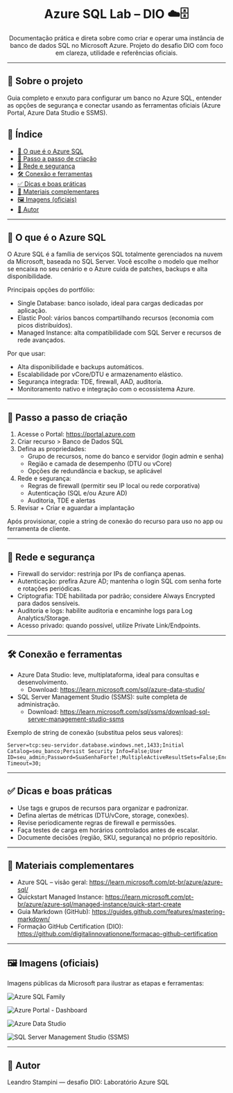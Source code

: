<div align="center">

# Azure SQL Lab – DIO ☁️🗄️

Documentação prática e direta sobre como criar e operar uma instância de banco de dados SQL no Microsoft Azure. Projeto do desafio DIO com foco em clareza, utilidade e referências oficiais.

</div>

---

## 🔎 Sobre o projeto
Guia completo e enxuto para configurar um banco no Azure SQL, entender as opções de segurança e conectar usando as ferramentas oficiais (Azure Portal, Azure Data Studio e SSMS).

## 🧭 Índice
- [📘 O que é o Azure SQL](#-o-que-é-o-azure-sql)
- [🚀 Passo a passo de criação](#-passo-a-passo-de-criação)
- [🔐 Rede e segurança](#-rede-e-segurança)
- [🛠️ Conexão e ferramentas](#️-conexão-e-ferramentas)
- [✅ Dicas e boas práticas](#-dicas-e-boas-práticas)
- [🔗 Materiais complementares](#-materiais-complementares)
- [🖼️ Imagens (oficiais)](#️-imagens-oficiais)
- [👤 Autor](#-autor)

---

## 📘 O que é o Azure SQL
O Azure SQL é a família de serviços SQL totalmente gerenciados na nuvem da Microsoft, baseada no SQL Server. Você escolhe o modelo que melhor se encaixa no seu cenário e o Azure cuida de patches, backups e alta disponibilidade.

Principais opções do portfólio:
- Single Database: banco isolado, ideal para cargas dedicadas por aplicação.
- Elastic Pool: vários bancos compartilhando recursos (economia com picos distribuídos).
- Managed Instance: alta compatibilidade com SQL Server e recursos de rede avançados.

Por que usar:
- Alta disponibilidade e backups automáticos.
- Escalabilidade por vCore/DTU e armazenamento elástico.
- Segurança integrada: TDE, firewall, AAD, auditoria.
- Monitoramento nativo e integração com o ecossistema Azure.

---

## 🚀 Passo a passo de criação
1) Acesse o Portal: https://portal.azure.com
2) Criar recurso > Banco de Dados SQL
3) Defina as propriedades:
    - Grupo de recursos, nome do banco e servidor (login admin e senha)
    - Região e camada de desempenho (DTU ou vCore)
    - Opções de redundância e backup, se aplicável
4) Rede e segurança:
    - Regras de firewall (permitir seu IP local ou rede corporativa)
    - Autenticação (SQL e/ou Azure AD)
    - Auditoria, TDE e alertas
5) Revisar + Criar e aguardar a implantação

Após provisionar, copie a string de conexão do recurso para uso no app ou ferramenta de cliente.

---

## 🔐 Rede e segurança
- Firewall do servidor: restrinja por IPs de confiança apenas.
- Autenticação: prefira Azure AD; mantenha o login SQL com senha forte e rotações periódicas.
- Criptografia: TDE habilitada por padrão; considere Always Encrypted para dados sensíveis.
- Auditoria e logs: habilite auditoria e encaminhe logs para Log Analytics/Storage.
- Acesso privado: quando possível, utilize Private Link/Endpoints.

---

## 🛠️ Conexão e ferramentas
- Azure Data Studio: leve, multiplataforma, ideal para consultas e desenvolvimento.
   - Download: https://learn.microsoft.com/sql/azure-data-studio/
- SQL Server Management Studio (SSMS): suíte completa de administração.
   - Download: https://learn.microsoft.com/sql/ssms/download-sql-server-management-studio-ssms

Exemplo de string de conexão (substitua pelos seus valores):

```
Server=tcp:seu-servidor.database.windows.net,1433;Initial Catalog=seu_banco;Persist Security Info=False;User ID=seu_admin;Password=SuaSenhaForte!;MultipleActiveResultSets=False;Encrypt=True;TrustServerCertificate=False;Connection Timeout=30;
```

---

## ✅ Dicas e boas práticas
- Use tags e grupos de recursos para organizar e padronizar.
- Defina alertas de métricas (DTU/vCore, storage, conexões).
- Revise periodicamente regras de firewall e permissões.
- Faça testes de carga em horários controlados antes de escalar.
- Documente decisões (região, SKU, segurança) no próprio repositório.

---

## 🔗 Materiais complementares
- Azure SQL – visão geral: https://learn.microsoft.com/pt-br/azure/azure-sql/
- Quickstart Managed Instance: https://learn.microsoft.com/pt-br/azure/azure-sql/managed-instance/quick-start-create
- Guia Markdown (GitHub): https://guides.github.com/features/mastering-markdown/
- Formação GitHub Certification (DIO): https://github.com/digitalinnovationone/formacao-github-certification

---

## 🖼️ Imagens (oficiais)
Imagens públicas da Microsoft para ilustrar as etapas e ferramentas:

![Azure SQL Family](https://learn.microsoft.com/azure/azure-sql/media/azure-sql-family/azure-sql.png)

![Azure Portal - Dashboard](https://learn.microsoft.com/azure/media/index/azure-portal-dashboard.png)

![Azure Data Studio](https://learn.microsoft.com/sql/azure-data-studio/media/what-is-azure-data-studio/azure-data-studio.png)

![SQL Server Management Studio (SSMS)](https://learn.microsoft.com/sql/ssms/media/download-sql-server-management-studio-ssms/ssms.png)

---

## 👤 Autor
Leandro Stampini — desafio DIO: Laboratório Azure SQL
